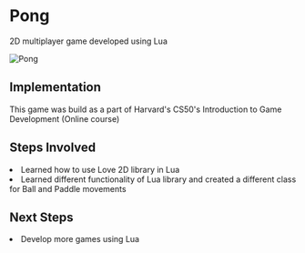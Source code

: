 # Pong
2D multiplayer game developed using Lua

![Pong](https://user-images.githubusercontent.com/70450861/167308654-0ba2941c-58d9-4b7c-9007-950a5e33fe95.jpg)


## Implementation
This game was build as a part of Harvard's CS50's Introduction to Game Development (Online course) 

## Steps Involved
<li> Learned how to use Love 2D library in Lua
<li> Learned different functionality of Lua library and created a different class for Ball and Paddle movements

## Next Steps
<li> Develop more games using Lua
